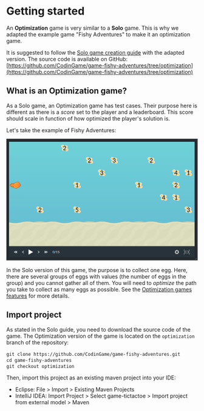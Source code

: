 # Getting started

An **Optimization** game is very similar to a **Solo** game. This is why we adapted the example game "Fishy Adventures" to make it an optimization game.

It is suggested to follow the [Solo game creation guide](tutorial-3-solo.md) with the adapted version. The source code is available on GitHub: [https://github.com/CodinGame/game-fishy-adventures/tree/optimization](https://github.com/CodinGame/game-fishy-adventures/tree/optimization)

## What is an Optimization game?

As a Solo game, an Optimization game has test cases. Their purpose here is different as there is a *score* set to the player and a leaderboard. This score should scale in function of how optimized the player's solution is.

Let's take the example of Fishy Adventures:

![Game preview](resources/optiviewer.png)

In the Solo version of this game, the purpose is to collect one egg. Here, there are several groups of eggs with values (the number of eggs in the group) and you cannot gather all of them. You will need to *optimize* the path you take to collect as many eggs as possible. See the [Optimization games features](playground/core-concepts/core-3-game-manager.md#optimization-game-features) for more details.

## Import project

As stated in the Solo guide, you need to download the source code of the game. The Optimization version of the game is located on the `optimization` branch of the repository:
```
git clone https://github.com/CodinGame/game-fishy-adventures.git
cd game-fishy-adventures
git checkout optimization
```

Then, import this project as an existing maven project into your IDE:
- Eclipse: File > Import > Existing Maven Projects
- IntelliJ IDEA: Import Project > Select game-tictactoe > Import project from external model > Maven
